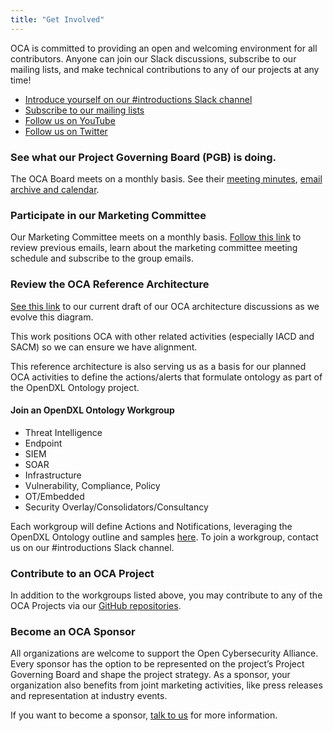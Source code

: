 ```yaml
---
title: "Get Involved"
---
```


OCA is committed to providing an open and welcoming environment for all contributors. Anyone can join our Slack discussions, subscribe to our mailing lists, and make technical contributions to any of our projects at any time!

* [Introduce yourself on our #introductions Slack channel](https://join.slack.com/t/open-cybersecurity/shared_invite/zt-ojjqlwvp-UFG32P5VzIdEMsjSc2iYlQ)
* [Subscribe to our mailing lists](https://lists.oasis-open-projects.org/g/oca)
* [Follow us on YouTube](https://www.youtube.com/user/OASISopen)
* [Follow us on Twitter](https://twitter.com/OpenCyberAllnc)

### See what our Project Governing Board (PGB) is doing.

The OCA Board meets on a monthly basis. See their [meeting minutes](https://github.com/opencybersecurityalliance/documentation/wiki), [email archive and calendar](https://lists.oasis-open-projects.org/g/oca-pgb).

### Participate in our Marketing Committee

Our Marketing Committee meets on a monthly basis. [Follow this link](https://lists.oasis-open-projects.org/g/oca-marketing) to review previous emails, learn about the marketing committee meeting schedule and subscribe to the group emails.

### Review the OCA Reference Architecture

[See this link](https://github.com/opencybersecurityalliance/documentation/blob/master/SACM_OCA_IACD.png) to our current draft of our OCA architecture discussions as we evolve this diagram.

This work positions OCA with other related activities (especially IACD and SACM) so we can ensure we have alignment.

This reference architecture is also serving us as a basis for our planned OCA activities to define the actions/alerts that formulate ontology as part of the OpenDXL Ontology project.

#### Join an OpenDXL Ontology Workgroup

* Threat Intelligence
* Endpoint
* SIEM
* SOAR
* Infrastructure
* Vulnerability, Compliance, Policy
* OT/Embedded
* Security Overlay/Consolidators/Consultancy

Each workgroup will define Actions and Notifications, leveraging the OpenDXL Ontology outline and samples [here](https://opencybersecurityalliance.github.io/opendxl-ontology/).
To join a workgroup, contact us on our #introductions Slack channel.

### Contribute to an OCA Project

In addition to the workgroups listed above, you may contribute to any of the OCA Projects via our [GitHub repositories](https://github.com/opencybersecurityalliance).


### Become an OCA Sponsor

All organizations are welcome to support the Open Cybersecurity Alliance. Every sponsor has the option to be represented on the project’s Project Governing Board and shape the project strategy.
As a sponsor, your organization also benefits from joint marketing activities, like press releases and representation at industry events.

If you want to become a sponsor, [talk to us](communications@oasis-open.org) for more information.
